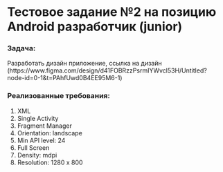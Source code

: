 # Тестовое задание №2 на позицию Android разработчик (junior)

<h3>Задача:</h3>
<p>Разработать дизайн приложение, ссылка на
дизайн
(https://www.figma.com/design/d41FOBRzzPsrmIYWvcl53H/Untitled?
node-id=0-1&t=PAhfUwd0B4EE95M6-1)</p>

<h3><b>Реализованные требования: </b></h3>

1) XML
2) Single Activity
3) Fragment Manager
4) Orientation: landscape
5) Min API level: 24
6) Full Screen
7) Density: mdpi
8) Resolution: 1280 x 800

